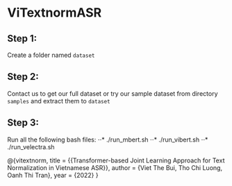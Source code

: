 # ViTextnormASR

## Step 1:
Create a folder named `dataset`
## Step 2:
Contact us to get our full dataset or try our sample dataset from directory `samples` and extract them to `dataset`
## Step 3:
Run all the following bash files:
⋅⋅* ./run_mbert.sh
⋅⋅* ./run_vibert.sh
⋅⋅* ./run_velectra.sh

@{vitextnorm,
title     = {{Transformer-based Joint Learning Approach for Text Normalization in Vietnamese ASR}},
author    = {Viet The Bui, Tho Chi Luong, Oanh Thi Tran},
year      = {2022}
}